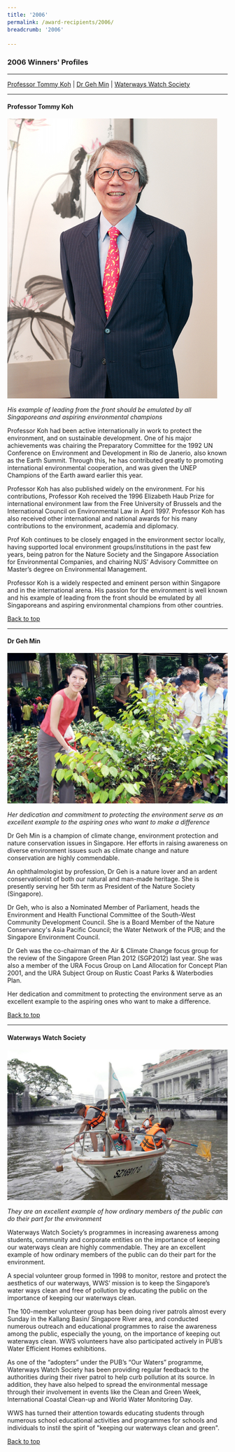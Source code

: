 ```yaml
---
title: '2006'
permalink: /award-recipients/2006/
breadcrumb: '2006'

---
```



### 2006 Winners' Profiles

-------------------

[Professor Tommy Koh](#profkoh) | [Dr Geh Min](#drgeh) | [Waterways Watch Society](#wws)

-------------------

<a name="profkoh"></a>
#### Professor Tommy Koh

![Professor Tommy Koh](/images/award-recipients/2006-tommy-koh.jpg)

*His example of leading from the front should be emulated by all Singaporeans and aspiring environmental champions*

Professor Koh had been active internationally in work to protect the environment, and on sustainable development. One of his major achievements was chairing the Preparatory Committee for the 1992 UN Conference on Environment and Development in Rio de Janerio, also known as the Earth Summit. Through this, he has contributed greatly to promoting international environmental cooperation, and was given the UNEP Champions of the Earth award earlier this year.

Professor Koh has also published widely on the environment. For his contributions, Professor Koh received the 1996 Elizabeth Haub Prize for international environment law from the Free University of Brussels and the International Council on Environmental Law in April 1997. Professor Koh has also received other international and national awards for his many contributions to the environment, academia and diplomacy.

Prof Koh continues to be closely engaged in the environment sector locally, having supported local environment groups/institutions in the past few years, being patron for the Nature Society and the Singapore Association for Environmental Companies, and chairing NUS’ Advisory Committee on Master’s degree on Environmental Management.

Professor Koh is a widely respected and eminent person within Singapore and in the international arena. His passion for the environment is well known and his example of leading from the front should be emulated by all Singaporeans and aspiring environmental champions from other countries.

[Back to top](#top)

-------------------

<a name="drgeh"></a>
#### Dr Geh Min

![Dr Geh Min](/images/award-recipients/2006-geh-min.jpg)

*Her dedication and commitment to protecting the environment serve as an excellent example to the aspiring ones who want to make a difference*

Dr Geh Min is a champion of climate change, environment protection and nature conservation issues in Singapore. Her efforts in raising awareness on diverse environment issues such as climate change and nature conservation are highly commendable.

An ophthalmologist by profession, Dr Geh is a nature lover and an ardent conservationist of both our natural and man-made heritage. She is presently serving her 5th term as President of the Nature Society (Singapore).

Dr Geh, who is also a Nominated Member of Parliament, heads the Environment and Health Functional Committee of the South-West Community Development Council. She is a Board Member of the Nature Conservancy's Asia Pacific Council; the Water Network of the PUB; and the Singapore Environment Council.

Dr Geh was the co-chairman of the Air & Climate Change focus group for the review of the Singapore Green Plan 2012 (SGP2012) last year. She was also a member of the URA Focus Group on Land Allocation for Concept Plan 2001, and the URA Subject Group on Rustic Coast Parks & Waterbodies Plan.

Her dedication and commitment to protecting the environment serve as an excellent example to the aspiring ones who want to make a difference.

[Back to top](#top)

-------------------

<a name="wws"></a>
#### Waterways Watch Society

![Waterways Watch Society](/images/award-recipients/2006-waterways-watch.jpg)

*They are an excellent example of how ordinary members of the public can do their part for the environment*

Waterways Watch Society’s programmes in increasing awareness among students, community and corporate entities on the importance of keeping our waterways clean are highly commendable. They are an excellent example of how ordinary members of the public can do their part for the environment.

A special volunteer group formed in 1998 to monitor, restore and protect the aesthetics of our waterways, WWS’ mission is to keep the Singapore’s water ways clean and free of pollution by educating the public on the importance of keeping our waterways clean.

The 100-member volunteer group has been doing river patrols almost every Sunday in the Kallang Basin/ Singapore River area, and conducted numerous outreach and educational programmes to raise the awareness among the public, especially the young, on the importance of keeping out waterways clean. WWS volunteers have also participated actively in PUB’s Water Efficient Homes exhibitions.

As one of the “adopters” under the PUB’s “Our Waters” programme, Waterways Watch Society has been providing regular feedback to the authorities during their river patrol to help curb pollution at its source. In addition, they have also helped to spread the environmental message through their involvement in events like the Clean and Green Week, International Coastal Clean-up and World Water Monitoring Day.

WWS has turned their attention towards educating students through numerous school educational activities and programmes for schools and individuals to instil the spirit of "keeping our waterways clean and green".

[Back to top](#top)
